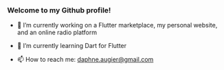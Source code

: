 ### Welcome to my Github profile!

- 🔭  I’m currently working on a Flutter marketplace, my personal website, and an online radio platform


- 🌱  I’m currently learning Dart for Flutter


- 📫  How to reach me: daphne.augier@gmail.com


<!--
**daphneaugier/daphneaugier** is a ✨ _special_ ✨ repository because its `README.md` (this file) appears on your GitHub profile.

Here are some ideas to get you started:

- 🔭 I’m currently working on ...
- 🌱 I’m currently learning ...
- 👯 I’m looking to collaborate on ...
- 🤔 I’m looking for help with ...
- 💬 Ask me about ...
- 📫 How to reach me: ...
- 😄 Pronouns: ...
- ⚡ Fun fact: ...
-->

